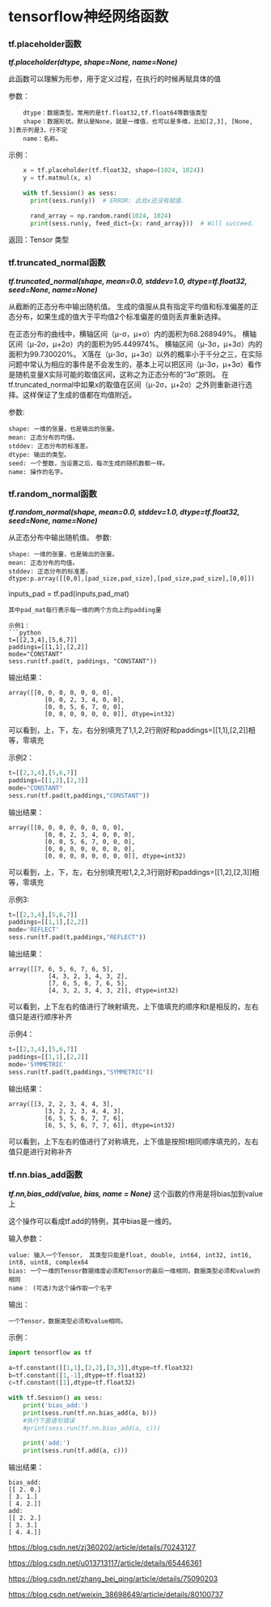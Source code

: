 # tensorflow神经网络函数
### tf.placeholder函数

***tf.placeholder(dtype, shape=None, name=None)***


此函数可以理解为形参，用于定义过程，在执行的时候再赋具体的值

参数：
```
    dtype：数据类型。常用的是tf.float32,tf.float64等数值类型
    shape：数据形状。默认是None，就是一维值，也可以是多维，比如[2,3], [None, 3]表示列是3，行不定
    name：名称。
```
示例：
```python
    x = tf.placeholder(tf.float32, shape=(1024, 1024))
    y = tf.matmul(x, x)
     
    with tf.Session() as sess:
      print(sess.run(y))  # ERROR: 此处x还没有赋值.
     
      rand_array = np.random.rand(1024, 1024)
      print(sess.run(y, feed_dict={x: rand_array}))  # Will succeed.
```
返回：Tensor 类型
### tf.truncated_normal函数
***tf.truncated_normal(shape, mean=0.0, stddev=1.0, dtype=tf.float32, seed=None, name=None)***

从截断的正态分布中输出随机值。
生成的值服从具有指定平均值和标准偏差的正态分布，如果生成的值大于平均值2个标准偏差的值则丢弃重新选择。

在正态分布的曲线中，横轴区间（μ-σ，μ+σ）内的面积为68.268949%。
横轴区间（μ-2σ，μ+2σ）内的面积为95.449974%。
横轴区间（μ-3σ，μ+3σ）内的面积为99.730020%。
X落在（μ-3σ，μ+3σ）以外的概率小于千分之三，在实际问题中常认为相应的事件是不会发生的，基本上可以把区间（μ-3σ，μ+3σ）看作是随机变量X实际可能的取值区间，这称之为正态分布的“3σ”原则。
在tf.truncated_normal中如果x的取值在区间（μ-2σ，μ+2σ）之外则重新进行选择。这样保证了生成的值都在均值附近。

参数:

    shape: 一维的张量，也是输出的张量。
    mean: 正态分布的均值。
    stddev: 正态分布的标准差。
    dtype: 输出的类型。
    seed: 一个整数，当设置之后，每次生成的随机数都一样。
    name: 操作的名字。
    
### tf.random_normal函数
***tf.random_normal(shape, mean=0.0, stddev=1.0, dtype=tf.float32, seed=None, name=None)***

从正态分布中输出随机值。
参数:

    shape: 一维的张量，也是输出的张量。
    mean: 正态分布的均值。
    stddev: 正态分布的标准差。
    dtype:p.array([[0,0],[pad_size,pad_size],[pad_size,pad_size],[0,0]])

inputs_pad = tf.pad(inputs,pad_mat)
```
其中pad_mat每行表示每一维的两个方向上的padding量

示例1：
```python
t=[[2,3,4],[5,6,7]]
paddings=[[1,1],[2,2]]
mode="CONSTANT"
sess.run(tf.pad(t, paddings, "CONSTANT"))
```
输出结果：
```
array([[0, 0, 0, 0, 0, 0, 0],
          [0, 0, 2, 3, 4, 0, 0],
          [0, 0, 5, 6, 7, 0, 0],
          [0, 0, 0, 0, 0, 0, 0]], dtype=int32)
```
可以看到，上，下，左，右分别填充了1,1,2,2行刚好和paddings=[[1,1],[2,2]]相等，零填充

示例2：
```python
t=[[2,3,4],[5,6,7]]
paddings=[[1,2],[2,3]]
mode="CONSTANT"
sess.run(tf.pad(t,paddings,"CONSTANT"))
```
输出结果：
```
array([[0, 0, 0, 0, 0, 0, 0, 0],
          [0, 0, 2, 3, 4, 0, 0, 0],
          [0, 0, 5, 6, 7, 0, 0, 0],
          [0, 0, 0, 0, 0, 0, 0, 0],
          [0, 0, 0, 0, 0, 0, 0, 0]], dtype=int32)
```
可以看到，上，下，左，右分别填充啦1,2,2,3行刚好和paddings=[[1,2],[2,3]]相等，零填充

示例3:
```python
t=[[2,3,4],[5,6,7]]
paddings=[[1,1],[2,2]]
mode='REFLECT'
sess.run(tf.pad(t,paddings,"REFLECT"))
```
输出结果：
```
array([[7, 6, 5, 6, 7, 6, 5],
           [4, 3, 2, 3, 4, 3, 2],
           [7, 6, 5, 6, 7, 6, 5],
           [4, 3, 2, 3, 4, 3, 2]], dtype=int32)
```
可以看到，上下左右的值进行了映射填充，上下值填充的顺序和t是相反的，左右值只是进行顺序补齐

示例4：
```python
t=[[2,3,4],[5,6,7]]
paddings=[[1,1],[2,2]]
mode='SYMMETRIC'
sess.run(tf.pad(t,paddings,"SYMMETRIC"))
```
输出结果：
```
array([[3, 2, 2, 3, 4, 4, 3],
          [3, 2, 2, 3, 4, 4, 3],
          [6, 5, 5, 6, 7, 7, 6],
          [6, 5, 5, 6, 7, 7, 6]], dtype=int32)
```
可以看到，上下左右的值进行了对称填充，上下值是按照t相同顺序填充的，左右值只是进行对称补齐

### tf.nn.bias_add函数
***tf.nn,bias_add(value, bias, name = None)***
这个函数的作用是将bias加到value上

这个操作可以看成tf.add的特例，其中bias是一维的。

输入参数：
```
value: 输入一个Tensor， 其类型只能是float, double, int64, int32, int16, int8, uint8, complex64
bias: 一个一维的Tensor数据维度必须和Tensor的最后一维相同，数据类型必须和value的相同
name： (可选)为这个操作取一个名字
```
输出：
```
一个Tensor，数据类型必须和value相同。
```
示例：
```python
import tensorflow as tf
 
a=tf.constant([[1,1],[2,2],[3,3]],dtype=tf.float32)
b=tf.constant([1,-1],dtype=tf.float32)
c=tf.constant([1],dtype=tf.float32)
 
with tf.Session() as sess:
    print('bias_add:')
    print(sess.run(tf.nn.bias_add(a, b)))
    #执行下面语句错误
    #print(sess.run(tf.nn.bias_add(a, c)))
 
    print('add:')
    print(sess.run(tf.add(a, c)))
```
输出结果：
```
bias_add:
[[ 2. 0.]
[ 3. 1.]
[ 4. 2.]]
add:
[[ 2. 2.]
[ 3. 3.]
[ 4. 4.]]
```

https://blog.csdn.net/zj360202/article/details/70243127

https://blog.csdn.net/u013713117/article/details/65446361

https://blog.csdn.net/zhang_bei_qing/article/details/75090203

https://blog.csdn.net/weixin_38698649/article/details/80100737
